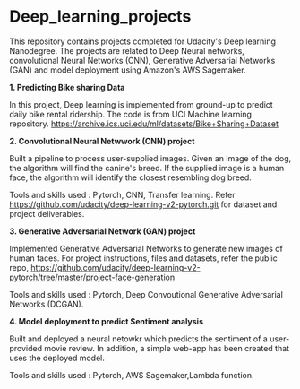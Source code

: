 # Deep_learning_projects
This repository contains projects completed for Udacity's Deep learning Nanodegree. The projects are related to Deep Neural networks, convolutional Neural Networks (CNN), Generative Adversarial Networks (GAN) and model deployment using Amazon's AWS Sagemaker.


**1. Predicting Bike sharing Data**

In this project, Deep learning is implemented from ground-up to predict daily bike rental ridership. The code is from UCI Machine learning repository.
https://archive.ics.uci.edu/ml/datasets/Bike+Sharing+Dataset

**2. Convolutional Neural Netwwork (CNN) project**

Built a pipeline to process user-supplied images. Given an image of the dog, the algorithm will find the canine's breed. If the supplied image is a human face,
the algorithm will identify the closest resembling dog breed.

Tools and skills used : Pytorch, CNN, Transfer learning. Refer https://github.com/udacity/deep-learning-v2-pytorch.git for dataset and project deliverables.

**3. Generative Adversarial Network (GAN) project**

Implemented Generative Adversarial Networks to generate new images of human faces. For project instructions, files and datasets, refer the public repo,
https://github.com/udacity/deep-learning-v2-pytorch/tree/master/project-face-generation

Tools and skills used : Pytorch, Deep Convoutional Generative Adversarial Networks (DCGAN).

**4. Model deployment to predict Sentiment analysis**

Built and deployed a neural netowkr which predicts the sentiment of a user-provided movie review. In addition, a simple web-app has been created that uses the deployed model.

Tools and skills used : Pytorch, AWS Sagemaker,Lambda function. 
